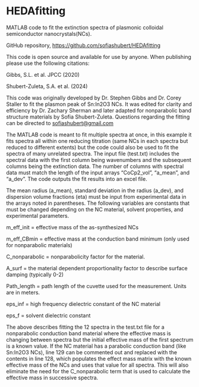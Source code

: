 # HEDAfitting

MATLAB code to fit the extinction spectra of plasmonic colloidal semiconductor nanocrystals(NCs).

GitHub repository, https://github.com/sofiashubert/HEDAfitting

This code is open source and available for use by anyone. When publishing please
use the following citations:

Gibbs, S.L. et al. JPCC (2020) 

Shubert-Zuleta, S.A. et al. (2024)

This code was originally developed by Dr. Stephen Gibbs and Dr. Corey Staller to fit the plasmon peak of Sn:In2O3 NCs. It was edited for clarity and efficiency by Dr. Zachary Sherman and later adapted for nonparabolic band structure materials by Sofia Shubert-Zuleta. Questions regarding the fitting can be directed to sofiashubert@gmail.com

The MATLAB code is meant to fit multiple spectra at once, in this example it fits spectra all within one reducing titration (same NCs in each spectra but reduced to different extents) but the code could also be used to fit the spectra of many unrelated spectra. The input file (test.txt) includes the spectral data with the first column being wavenumbers and the subsequent columns being the extinction data. The number of columns with spectral data must match the length of the input arrays “CoCp2_vol”, “a_mean”, and “a_dev”. The code outputs the fit results into an excel file.

The mean radius (a_mean), standard deviation in the radius (a_dev), and dispersion volume fractions (eta) must be input from experimental data in the arrays noted in parentheses. The following variables are constants that must be changed depending on the NC material, solvent properties, and experimental parameters. 

m_eff_init = effective mass of the as-synthesized NCs

m_eff_CBmin = effective mass at the conduction band minimum (only used for nonparabolic materials)

C_nonparabolic = nonparabolicity factor for the material. 

A_surf = the material dependent proportionality factor to describe surface damping (typically 0-2)

Path_length = path length of the cuvette used for the measurement. Units are in meters.

eps_inf = high frequency dielectric constant of the NC material

eps_f = solvent dielectric constant

The above describes fitting the 12 spectra in the test.txt file for a nonparabolic conduction band material where the effective mass is changing between spectra but the initial effective mass of the first spectrum is a known value. If the NC material has a parabolic conduction band (like Sn:In2O3 NCs), line 129 can be commented out and replaced with the contents in line 128, which populates the effect mass matrix with the known effective mass of the NCs and uses that value for all spectra. This will also eliminate the need for the C_nonparabolic term that is used to calculate the effective mass in successive spectra. 
